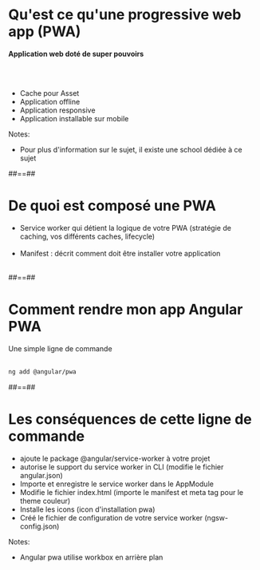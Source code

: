 <!-- .slide -->
# Qu'est ce qu'une progressive web app (PWA)
__Application web doté de super pouvoirs__
<!-- .element: class="important center" -->
<br><br>

- Cache pour Asset
- Application offline
- Application responsive
- Application installable sur mobile

Notes:
- Pour plus d'information sur le sujet, il existe une school dédiée à ce sujet

##==##

<!-- .slide: class="sfeir-basic-slide" -->
# De quoi est composé une PWA<br>
- Service worker qui détient la logique de votre PWA (stratégie de caching, vos différents caches, lifecycle)<br><br>
- Manifest : décrit comment doit être installer votre application<br><br>

##==##

<!-- .slide: class="with-code inconsolata" -->
# Comment rendre mon app Angular PWA

Une simple ligne de commande
<br><br>

```sh
ng add @angular/pwa
```
<!-- .element: class="big-code" -->

##==##

<!-- .slide: class="sfeir-basic-slide" -->
# Les conséquences de cette ligne de commande<br>

- ajoute le package @angular/service-worker à votre projet
- autorise le support du service worker in CLI (modifie le fichier angular.json)
- Importe et enregistre le service worker dans le AppModule
- Modifie le fichier index.html (importe le manifest et meta tag pour le theme couleur)
- Installe les icons (icon d'installation pwa)
- Créé le fichier de configuration de votre service worker (ngsw-config.json)

Notes:
- Angular pwa utilise workbox en arrière plan

